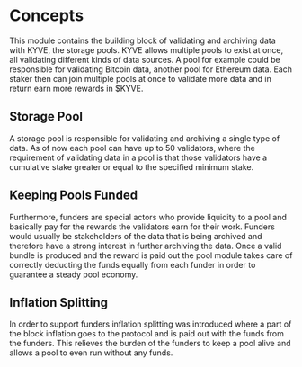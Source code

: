 <!--
order: 1
-->

# Concepts

This module contains the building block of validating and archiving
data with KYVE, the storage pools. KYVE allows multiple pools to exist
at once, all validating different kinds of data sources. A pool for
example could be responsible for validating Bitcoin data, another
pool for Ethereum data. Each staker then can join multiple pools at once
to validate more data and in return earn more rewards in $KYVE.

## Storage Pool

A storage pool is responsible for validating and archiving
a single type of data. As of now each pool can have up to 50 validators, where
the requirement of validating data in a pool is that those validators have a cumulative stake
greater or equal to the specified minimum stake.

## Keeping Pools Funded

Furthermore, funders are special actors who provide liquidity to a pool and basically pay
for the rewards the validators earn for their work. Funders would usually be
stakeholders of the data that is being archived and therefore have a strong interest
in further archiving the data. Once a valid bundle is produced and the reward is paid
out the pool module takes care of correctly deducting the funds equally from each funder
in order to guarantee a steady pool economy.

## Inflation Splitting

In order to support funders inflation splitting was introduced where a part of the block inflation
goes to the protocol and is paid out with the funds from the funders. This relieves the burden of the
funders to keep a pool alive and allows a pool to even run without any funds.

